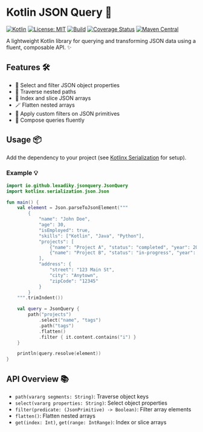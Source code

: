 # Kotlin JSON Query 🚀

[![Kotlin](https://img.shields.io/badge/kotlin-1.9.0-blue.svg)](https://kotlinlang.org/)
[![License: MIT](https://img.shields.io/badge/License-MIT-yellow.svg)](LICENSE)
[![Build](https://img.shields.io/github/actions/workflow/status/lexa-diky/json-query-kt/ci.yml?branch=main)](https://github.com/lexa-diky/json-query-kt/actions)
[![Coverage Status](https://img.shields.io/codecov/c/github/lexa-diky/json-query-kt)](https://codecov.io/gh/lexa-diky/json-query-kt)
[![Maven Central](https://img.shields.io/maven-central/v/io.github.lexadiky/jsonquery.svg?label=Maven%20Central)](https://search.maven.org/search?q=g:io.github.lexadiky%20a:jsonquery)

A lightweight Kotlin library for querying and transforming JSON data using a fluent, composable API. ✨

## Features 🛠️

- 🔎 Select and filter JSON object properties
- 🧭 Traverse nested paths
- 🔢 Index and slice JSON arrays
- 🪄 Flatten nested arrays
- 🧪 Apply custom filters on JSON primitives
- 🧩 Compose queries fluently

## Usage 📦

Add the dependency to your project (see [Kotlinx Serialization](https://github.com/Kotlin/kotlinx.serialization) for setup).

### Example 💡

```kotlin
import io.github.lexadiky.jsonquery.JsonQuery
import kotlinx.serialization.json.Json

fun main() {
    val element = Json.parseToJsonElement("""
        {
            "name": "John Doe",
            "age": 30,
            "isEmployed": true,
            "skills": ["Kotlin", "Java", "Python"],
            "projects": [
                {"name": "Project A", "status": "completed", "year": 2021, "tags": ["backend", "api", "ui"]},
                {"name": "Project B", "status": "in-progress", "year": 2022}
            ],
            "address": {
                "street": "123 Main St",
                "city": "Anytown",
                "zipCode": "12345"
            }
        }
    """.trimIndent())

    val query = JsonQuery {
        path("projects")
            .select("name", "tags")
            .path("tags")
            .flatten()
            .filter { it.content.contains("i") }
    }

    println(query.resolve(element))
}
```

## API Overview 📚

- `path(vararg segments: String)`: Traverse object keys
- `select(vararg properties: String)`: Select object properties
- `filter(predicate: (JsonPrimitive) -> Boolean)`: Filter array elements
- `flatten()`: Flatten nested arrays
- `get(index: Int)`, `get(range: IntRange)`: Index or slice arrays
